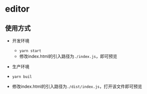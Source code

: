 # editor

## 使用方式

- 开发环境
  - `yarn start`
  - 修改index.html的引入路径为`./index.js`，即可预览
 
 - 生产环境
  - `yarn buil`
  - 修改index.html的引入路径为`./dist/index.js`，打开该文件即可预览
